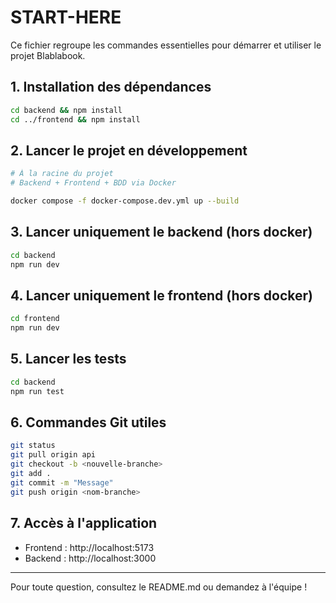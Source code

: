 # START-HERE

Ce fichier regroupe les commandes essentielles pour démarrer et utiliser le projet Blablabook.

## 1. Installation des dépendances

```bash
cd backend && npm install
cd ../frontend && npm install
```

## 2. Lancer le projet en développement

```bash
# À la racine du projet
# Backend + Frontend + BDD via Docker

docker compose -f docker-compose.dev.yml up --build
```

## 3. Lancer uniquement le backend (hors docker)

```bash
cd backend
npm run dev
```

## 4. Lancer uniquement le frontend (hors docker)

```bash
cd frontend
npm run dev
```

## 5. Lancer les tests

```bash
cd backend
npm run test
```

## 6. Commandes Git utiles

```bash
git status
git pull origin api
git checkout -b <nouvelle-branche>
git add .
git commit -m "Message"
git push origin <nom-branche>
```

## 7. Accès à l'application

- Frontend : http://localhost:5173
- Backend : http://localhost:3000

---

Pour toute question, consultez le README.md ou demandez à l'équipe !
